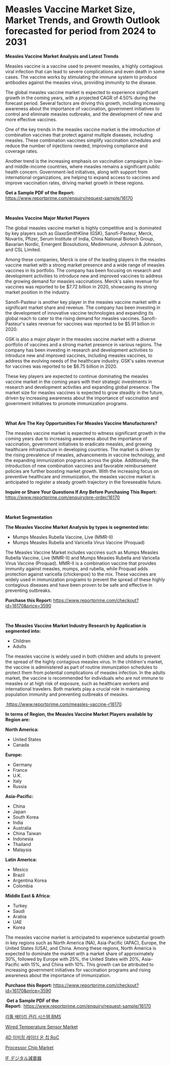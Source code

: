 <p><h1>Measles Vaccine Market Size, Market Trends, and Growth Outlook forecasted for period from 2024 to 2031</h1></p><p><strong>Measles Vaccine Market Analysis and Latest Trends</strong></p>
<p><p>Measles vaccine is a vaccine used to prevent measles, a highly contagious viral infection that can lead to severe complications and even death in some cases. The vaccine works by stimulating the immune system to produce antibodies against the measles virus, providing immunity to the disease.</p><p>The global measles vaccine market is expected to experience significant growth in the coming years, with a projected CAGR of 4.50% during the forecast period. Several factors are driving this growth, including increasing awareness about the importance of vaccination, government initiatives to control and eliminate measles outbreaks, and the development of new and more effective vaccines.</p><p>One of the key trends in the measles vaccine market is the introduction of combination vaccines that protect against multiple diseases, including measles. These combination vaccines simplify vaccination schedules and reduce the number of injections needed, improving compliance and coverage rates.</p><p>Another trend is the increasing emphasis on vaccination campaigns in low- and middle-income countries, where measles remains a significant public health concern. Government-led initiatives, along with support from international organizations, are helping to expand access to vaccines and improve vaccination rates, driving market growth in these regions.</p></p>
<p><strong>Get a Sample PDF of the Report:&nbsp;</strong> <a href="https://www.reportprime.com/enquiry/request-sample/16170">https://www.reportprime.com/enquiry/request-sample/16170</a></p>
<p>&nbsp;</p>
<p><strong>Measles Vaccine Major Market Players</strong></p>
<p><p>The global measles vaccine market is highly competitive and is dominated by key players such as GlaxoSmithKline (GSK), Sanofi-Pasteur, Merck, Novartis, Pfizer, Serum Institute of India, China National Biotech Group, Bavarian Nordic, Emergent Biosolutions, Medimmune, Johnson & Johnson, and CSL Limited.</p><p>Among these companies, Merck is one of the leading players in the measles vaccine market with a strong market presence and a wide range of measles vaccines in its portfolio. The company has been focusing on research and development activities to introduce new and improved vaccines to address the growing demand for measles vaccinations. Merck's sales revenue for vaccines was reported to be $7.72 billion in 2020, showcasing its strong market position in the industry.</p><p>Sanofi-Pasteur is another key player in the measles vaccine market with a significant market share and revenue. The company has been investing in the development of innovative vaccine technologies and expanding its global reach to cater to the rising demand for measles vaccines. Sanofi-Pasteur's sales revenue for vaccines was reported to be $5.91 billion in 2020.</p><p>GSK is also a major player in the measles vaccine market with a diverse portfolio of vaccines and a strong market presence in various regions. The company has been investing in research and development activities to introduce new and improved vaccines, including measles vaccines, to address the evolving needs of the healthcare industry. GSK's sales revenue for vaccines was reported to be $6.75 billion in 2020.</p><p>These key players are expected to continue dominating the measles vaccine market in the coming years with their strategic investments in research and development activities and expanding global presence. The market size for measles vaccines is expected to grow steadily in the future, driven by increasing awareness about the importance of vaccination and government initiatives to promote immunization programs.</p></p>
<p>&nbsp;</p>
<p><strong>What Are The Key Opportunities For Measles Vaccine Manufacturers?</strong></p>
<p><p>The measles vaccine market is expected to witness significant growth in the coming years due to increasing awareness about the importance of vaccination, government initiatives to eradicate measles, and growing healthcare infrastructure in developing countries. The market is driven by the rising prevalence of measles, advancements in vaccine technology, and the expanding immunization programs across the globe. Additionally, the introduction of new combination vaccines and favorable reimbursement policies are further boosting market growth. With the increasing focus on preventive healthcare and immunization, the measles vaccine market is anticipated to register a steady growth trajectory in the foreseeable future.</p></p>
<p><strong>Inquire or Share Your Questions If Any Before Purchasing This Report:</strong> <a href="https://www.reportprime.com/enquiry/pre-order/16170">https://www.reportprime.com/enquiry/pre-order/16170</a></p>
<p>&nbsp;</p>
<p><strong>Market Segmentation</strong></p>
<p><strong>The Measles Vaccine Market Analysis by types is segmented into:</strong></p>
<p><ul><li>Mumps Measles Rubella Vaccine, Live (MMR-II)</li><li>Mumps Measles Rubella and Varicella Virus Vaccine (Proquad)</li></ul></p>
<p><p>The Measles Vaccine Market includes vaccines such as Mumps Measles Rubella Vaccine, Live (MMR-II) and Mumps Measles Rubella and Varicella Virus Vaccine (Proquad). MMR-II is a combination vaccine that provides immunity against measles, mumps, and rubella, while Proquad adds protection against varicella (chickenpox) to the mix. These vaccines are widely used in immunization programs to prevent the spread of these highly contagious diseases and have been proven to be safe and effective in preventing outbreaks.</p></p>
<p><strong>Purchase this Report:&nbsp;</strong><a href="https://www.reportprime.com/checkout?id=16170&price=3590">https://www.reportprime.com/checkout?id=16170&price=3590</a></p>
<p>&nbsp;</p>
<p><strong>The Measles Vaccine Market Industry Research by Application is segmented into:</strong></p>
<p><ul><li>Children</li><li>Adults</li></ul></p>
<p><p>The measles vaccine is widely used in both children and adults to prevent the spread of the highly contagious measles virus. In the children's market, the vaccine is administered as part of routine immunization schedules to protect them from potential complications of measles infection. In the adults market, the vaccine is recommended for individuals who are not immune to measles or at high risk of exposure, such as healthcare workers and international travelers. Both markets play a crucial role in maintaining population immunity and preventing outbreaks of measles.</p></p>
<p><a href="https://www.reportprime.com/measles-vaccine-r16170">&nbsp;https://www.reportprime.com/measles-vaccine-r16170</a></p>
<p><strong>In terms of Region, the Measles Vaccine Market Players available by Region are:</strong></p>
<p>
    <p> <strong> North America: </strong>
        <ul>
            <li>United States</li>
            <li>Canada</li>
        </ul>
        </p> 
    <p> <strong> Europe: </strong>
        <ul>
            <li>Germany</li>
            <li>France</li>
            <li>U.K.</li>
            <li>Italy</li>
            <li>Russia</li>
        </ul>
        </p> 
    <p> <strong> Asia-Pacific: </strong>
        <ul>
            <li>China</li>
            <li>Japan</li>
            <li>South Korea</li>
            <li>India</li>
            <li>Australia</li>
            <li>China Taiwan</li>
            <li>Indonesia</li>
            <li>Thailand</li>
            <li>Malaysia</li>
        </ul>
        </p> 
    <p> <strong> Latin America: </strong>
        <ul>
            <li>Mexico</li>
            <li>Brazil</li>
            <li>Argentina Korea</li>
            <li>Colombia</li>
        </ul>
        </p> 
    <p> <strong> Middle East & Africa: </strong>
        <ul>
            <li>Turkey</li>
            <li>Saudi</li>
            <li>Arabia</li>
            <li>UAE</li>
            <li>Korea</li>
        </ul>
    </p>
    </p>
<p><p>The measles vaccine market is anticipated to experience substantial growth in key regions such as North America (NA), Asia-Pacific (APAC), Europe, the United States (USA), and China. Among these regions, North America is expected to dominate the market with a market share of approximately 30%, followed by Europe with 25%, the United States with 20%, Asia-Pacific with 15%, and China with 10%. This growth can be attributed to increasing government initiatives for vaccination programs and rising awareness about the importance of immunization.</p></p>
<p><strong>Purchase this Report: </strong><a href="https://www.reportprime.com/checkout?id=16170&price=3590">https://www.reportprime.com/checkout?id=16170&price=3590</a></p>
<p>&nbsp;<strong>Get a Sample PDF of the Report:&nbsp;&nbsp;</strong><a href="https://www.reportprime.com/enquiry/request-sample/16170">https://www.reportprime.com/enquiry/request-sample/16170</a></p>
<p><strong></strong></p>
<p><p><a href="https://github.com/risastia4/Market-Research-Report-List-1/blob/main/3381327123636.md">리튬 배터리 관리 시스템 BMS</a></p><p><a href="https://github.com/fiixsa/Market-Research-Report-List-3/blob/main/wired-temperature-sensor-market.md">Wired Temperature Sensor Market</a></p><p><a href="https://github.com/ThomasElmes2022/Market-Research-Report-List-1/blob/main/4599156123637.md">4D 이미징 레이더 온 칩 RoC</a></p><p><a href="https://github.com/Airanohannonzb68e5pb53oc1/Market-Research-Report-List-3/blob/main/processor-chip-market.md">Processor Chip Market</a></p><p><a href="https://github.com/JessKilback/Market-Research-Report-List-2/blob/main/7629877122450.md">IF デジタル減衰器</a></p></p>